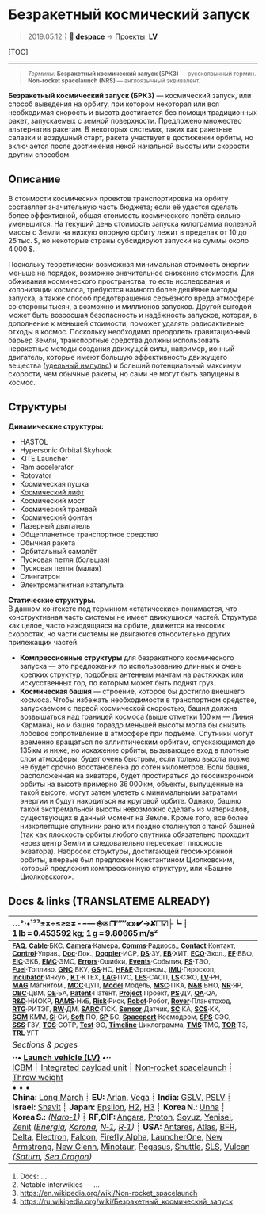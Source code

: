 # Безракетный космический запуск
> 2019.05.12 ┊ **[🚀](../index/index.md) [despace](index.md)** → [Проекты](project.md), **[LV](lv.md)**

[TOC]

---

> <small>*Термины:* **Безракетный космический запуск (БРКЗ)** — русскоязычный термин. **Non-rocket spacelaunch (NRS)** — англоязычный эквивалент.</small>

**Безракетный космический запуск (БРКЗ)** — космический запуск, или способ выведения на орбиту, при котором некоторая или вся необходимая скорость и высота достигается без помощи традиционных ракет, запускаемых с земной поверхности. Предложено множество альтернатив ракетам. В некоторых системах, таких как ракетные салазки и воздушный старт, ракета участвует в достижении орбиты, но включается после достижения некой начальной высоты или скорости другим способом.



## Описание
В стоимости космических проектов транспортировка на орбиту составляет значительную часть бюджета; если её удастся сделать более эффективной, общая стоимость космического полёта сильно уменьшится. На текущий день стоимость запуска килограмма полезной массы с Земли на низкую опорную орбиту лежит в пределах от 10 до 25 тыс. \$, но некоторые страны субсидируют запуски на суммы около 4 000 $.

Поскольку теоретически возможная минимальная стоимость энергии меньше на порядок, возможно значительное снижение стоимости. Для обживания космического пространства, то есть исследования и колонизации космоса, требуются намного более дешёвые методы запуска, а также способ предотвращения серьёзного вреда атмосфере со стороны тысяч, а возможно и миллионов запусков. Другой выгодой может быть возросшая безопасность и надёжность запусков, которая, в дополнение к меньшей стоимости, поможет удалять радиоактивные отходы в космос. Поскольку необходимо преодолеть гравитационный барьер Земли, транспортные средства должны использовать неракетные методы создания движущей силы, например, ионный двигатель, которые имеют большую эффективность движущего вещества ([удельный импульс](isp.md)) и больший потенциальный максимум скорости, чем обычные ракеты, но сами не могут быть запущены в космос.



## Структуры
**Динамические структуры:**

   - HASTOL
   - Hypersonic Orbital Skyhook
   - KITE Launcher
   - Ram accelerator
   - Rotovator
   - Космическая пушка
   - [Космический лифт](space_elev.md)
   - Космический мост
   - Космический трамвай
   - Космический фонтан
   - Лазерный двигатель
   - Общепланетное транспортное средство
   - Обычная ракета
   - Орбитальный самолёт
   - Пусковая петля (большая)
   - Пусковая петля (малая)
   - Слингатрон
   - Электромагнитная катапульта

**Статические структуры.**  
В данном контексте под термином «статические» понимается, что конструктивная часть системы не имеет движущихся частей. Структура как целое, часто находящаяся на орбите, движется на высоких скоростях, но части системы не двигаются относительно других прилежащих частей.

   - **Компрессионные структуры** для безракетного космического запуска — это предложения по использованию длинных и очень крепких структур, подобных антенным мачтам на растяжках или искусственных гор, по которым может быть поднят груз.
   - **Космическая башня** — строение, которое бы достигло внешнего космоса. Чтобы избежать необходимости в транспортном средстве, запускаемом с первой космической скоростью, башня должна возвышаться над границей космоса (выше отметки 100 км — Линия Кармана), но и башня гораздо меньшей высоты могла бы снизить лобовое сопротивление в атмосфере при подъёме. Спутники могут временно вращаться по эллиптическим орбитам, опускающимся до 135 км и ниже, но искажение орбиты, вызывающее вход в плотные слои атмосферы, будет очень быстрым, если только высота позже не будет срочно восстановлена до сотен километров. Если башня, расположенная на экваторе, будет простираться до геосинхронной орбиты на высоте примерно 36 000 км, объекты, выпущенные на такой высоте, могут затем улететь с минимальными затратами энергии и будут находиться на круговой орбите. Однако, башню такой экстремальной высоты невозможно сделать из материалов, существующих в данный момент на Земле. Кроме того, все более низколетящие спутники рано или поздно столкнутся с такой башней (так как плоскость орбиты любого спутника обязательно проходит через центр Земли и следовательно пересекает плоскость экватора). Набросок структуры, достигающей геосинхронной орбиты, впервые был предложен Константином Циолковским, который предложил компрессионную структуру, или «Башню Циолковского».



<p style="page-break-after:always"> </p>

## Docs & links (TRANSLATEME ALREADY)
|…°·•¹²³±×÷≤≥≈≠ ‑ −— ⎆✉ ❐“”’«»✔→✘☐☑├┕┆ 1 lb = 0.453592 kg; 1 g = 9.80665 m/s²|
|:--|
|<small>**[FAQ](faq.md)**, **[Cable](cable.md)**·БКС, **[Camera](camera.md)**·Камера, **[Comms](comms.md)**·Радиосв., **[Contact](contact.md)**·Контакт, **[Control](control.md)**·Управ., **[Doc](doc.md)**·Док., **[Doppler](doppler.md)**·ИСР, **[DS](ds.md)**·ЗУ, **[EB](eb.md)**·ХИТ, **[ECO](ecology.md)**·Экол., **[EF](ef.md)**·ВВФ, **[ElC](elc.md)**·ЭКБ, **[EMC](emc.md)**·ЭМС, **[Errors](error.md)**·Ошибки, **[Events](event.md)**·События, **[FS](fs.md)**·ТЭО, **[Fuel](fuel.md)**·Топливо, **[GNC](gnc.md)**·БКУ, **[GS](scs.md)**·НС, **[HF&E](hfe.md)**·Эргоном., **[IMU](imu.md)**·Гироскоп, **[Incubator](incubator.md)**·Инкуб., **[KT](kt.md)**·КТЕХ, **[LAG](lag.md)**·ПУC, **[LES](les.md)**·САСП, **[LS](ls.md)**·СЖО, **[LV](lv.md)**·РН, **[MAG](mag.md)**·Магнитом., **[MCC](mcc.md)**·ЦУП, **[Model](model.md)**·Модель, **[MSC](sc.md)**·ПКА, **[N&B](nnb.md)**·БНО, **[NR](nr.md)**·ЯР, **[OBC](obc.md)**·ЦВМ, **[OE](oe.md)**·БА, **[Patent](патент.md)**·Патент, **[Project](project.md)**·Проект, **[PS](ps.md)**·ДУ, **[QA](quality.md)**·QA, **[R&D](rnd.md)**·НИОКР, **[RAMS](rams.md)**·НиБ, **[Risk](risk.md)**·Риск, **[Robot](robotics.md)**·Робот, **[Rover](rover.md)**·Планетоход, **[RTG](rtg.md)**·РИТЭГ, **[RW](rw.md)**·ДМ, **[SARC](sarc.md)**·ПСК, **[Sensor](sensor.md)**·Датчик, **[SC](sc.md)**·КА, **[SCS](scs.md)**·КК, **[SGM](sgm.md)**·КММ, **[SI](si.md)**·СИ, **[Soft](soft.md)**·ПО, **[SP](sp.md)**·БС, **[Spaceport](spaceport.md)**·Космодром, **[SPS](sps.md)**·СЭС, **[SSS](sss.md)**·ГЗУ, **[TCS](tcs.md)**·СОТР, **[Test](test.md)**·ЭО, **[Timeline](timeline.md)**·Циклограмма, **[TMS](tms.md)**·ТМС, **[TOR](tor.md)**·ТЗ, **[TRL](trl.md)**·УГТ</small>|
|*Sections & pages*|
|**··• [Launch vehicle (LV)](lv.md) •··**<br> [ICBM](icbm.md) ┊ [Integrated payload unit](lv.md) ┊ [Non‑rocket spacelaunch](nrs.md) ┊ [Throw weight](throw_weight.md)<br>• • •<br> **China:** [Long March](long_march.md) ┊ **EU:** [Arian](arian.md), [Vega](vega.md) ┊ **India:** [GSLV](gslv.md), [PSLV](pslv.md) ┊ **Israel:** [Shavit](shavit.md) ┊ **Japan:** [Epsilon](epsilon.md), [H2](h2.md), [H3](h3.md) ┊ **Korea N.:** [Unha](unha.md) ┊ **Korea S.:** *([Naro‑1](naro_1.md))* ┊ **RF,CIF:** [Angara](angara.md), [Proton](proton.md), [Soyuz](soyuz.md), [Yenisei](yenisei.md), [Zenit](zenit.md) *([Energia](energia.md), [Korona](korona.md), [N‑1](n_1.md), [R‑1](r_7.md))* ┊ **USA:** [Antares](antares.md), [Atlas](atlas.md), [BFR](bfr.md), [Delta](delta.md), [Electron](electron.md), [Falcon](falcon.md), [Firefly Alpha](firefly_alpha.md), [LauncherOne](launcherone.md), [New Armstrong](new_armstrong.md), [New Glenn](new_glenn.md), [Minotaur](minotaur.md), [Pegasus](pegasus.md), [Shuttle](shuttle.md), [SLS](sls.md), [Vulcan](vulcan.md) *([Saturn](saturn_lv.md), [Sea Dragon](sea_dragon.md))* |

   1. Docs: …
   1. Notable interwikies — …
   1. <https://en.wikipedia.org/wiki/Non-rocket_spacelaunch>
   1. <https://ru.wikipedia.org/wiki/Безракетный_космический_запуск>

